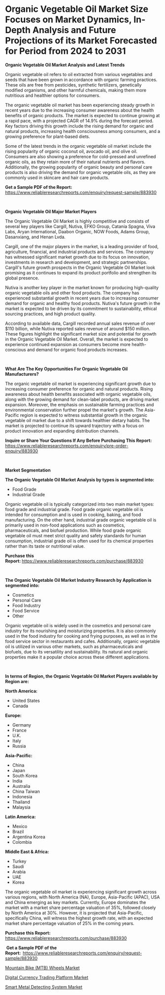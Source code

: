 <p><h1>Organic Vegetable Oil Market Size Focuses on Market Dynamics, In-Depth Analysis and Future Projections of its Market Forecasted for Period from 2024 to 2031</h1></p><p><strong>Organic Vegetable Oil Market Analysis and Latest Trends</strong></p>
<p><p>Organic vegetable oil refers to oil extracted from various vegetables and seeds that have been grown in accordance with organic farming practices. These oils are free from pesticides, synthetic fertilizers, genetically modified organisms, and other harmful chemicals, making them more nutritious and healthier options for consumers.</p><p>The organic vegetable oil market has been experiencing steady growth in recent years due to the increasing consumer awareness about the health benefits of organic products. The market is expected to continue growing at a rapid pace, with a projected CAGR of 14.9% during the forecast period. Key factors driving this growth include the rising demand for organic and natural products, increasing health consciousness among consumers, and a growing preference for plant-based diets.</p><p>Some of the latest trends in the organic vegetable oil market include the rising popularity of organic coconut oil, avocado oil, and olive oil. Consumers are also showing a preference for cold-pressed and unrefined organic oils, as they retain more of their natural nutrients and flavors. Additionally, the growing popularity of organic beauty and personal care products is also driving the demand for organic vegetable oils, as they are commonly used in skincare and hair care products.</p></p>
<p><strong>Get a Sample PDF of the Report:&nbsp;</strong> <a href="https://www.reliableresearchreports.com/enquiry/request-sample/883930">https://www.reliableresearchreports.com/enquiry/request-sample/883930</a></p>
<p>&nbsp;</p>
<p><strong>Organic Vegetable Oil Major Market Players</strong></p>
<p><p>The Organic Vegetable Oil Market is highly competitive and consists of several key players like Cargill, Nutiva, EFKO Group, Catania Spagna, Viva Labs, Aryan International, Daabon Organic, NOW Foods, Adams Group, Dasanxiang, and Henan Lvda. </p><p>Cargill, one of the major players in the market, is a leading provider of food, agriculture, financial, and industrial products and services. The company has witnessed significant market growth due to its focus on innovation, investments in research and development, and strategic partnerships. Cargill's future growth prospects in the Organic Vegetable Oil Market look promising as it continues to expand its product portfolio and strengthen its global presence.</p><p>Nutiva is another key player in the market known for producing high-quality organic vegetable oils and other food products. The company has experienced substantial growth in recent years due to increasing consumer demand for organic and healthy food products. Nutiva's future growth in the market is expected to be driven by its commitment to sustainability, ethical sourcing practices, and high product quality.</p><p>According to available data, Cargill recorded annual sales revenue of over $110 billion, while Nutiva reported sales revenue of around $150 million. These figures highlight the significant market size and potential for growth in the Organic Vegetable Oil Market. Overall, the market is expected to experience continued expansion as consumers become more health-conscious and demand for organic food products increases.</p></p>
<p>&nbsp;</p>
<p><strong>What Are The Key Opportunities For Organic Vegetable Oil Manufacturers?</strong></p>
<p><p>The organic vegetable oil market is experiencing significant growth due to increasing consumer preference for organic and natural products. Rising awareness about health benefits associated with organic vegetable oils, along with the growing demand for clean-label products, are driving market expansion. Moreover, the emphasis on sustainable farming practices and environmental conservation further propel the market's growth. The Asia-Pacific region is expected to witness substantial growth in the organic vegetable oil market due to a shift towards healthier dietary habits. The market is projected to continue its upward trajectory with a focus on product innovation and expanding distribution channels.</p></p>
<p><strong>Inquire or Share Your Questions If Any Before Purchasing This Report:</strong> <a href="https://www.reliableresearchreports.com/enquiry/pre-order-enquiry/883930">https://www.reliableresearchreports.com/enquiry/pre-order-enquiry/883930</a></p>
<p>&nbsp;</p>
<p><strong>Market Segmentation</strong></p>
<p><strong>The Organic Vegetable Oil Market Analysis by types is segmented into:</strong></p>
<p><ul><li>Food Grade</li><li>Industrial Grade</li></ul></p>
<p><p>Organic vegetable oil is typically categorized into two main market types: food grade and industrial grade. Food grade organic vegetable oil is intended for consumption and is used in cooking, baking, and food manufacturing. On the other hand, industrial grade organic vegetable oil is primarily used in non-food applications such as cosmetics, pharmaceuticals, and biofuel production. While food grade organic vegetable oil must meet strict quality and safety standards for human consumption, industrial grade oil is often used for its chemical properties rather than its taste or nutritional value.</p></p>
<p><strong>Purchase this Report:&nbsp;</strong><a href="https://www.reliableresearchreports.com/purchase/883930">https://www.reliableresearchreports.com/purchase/883930</a></p>
<p>&nbsp;</p>
<p><strong>The Organic Vegetable Oil Market Industry Research by Application is segmented into:</strong></p>
<p><ul><li>Cosmetics</li><li>Personal Care</li><li>Food Industry</li><li>Food Service</li><li>Other</li></ul></p>
<p><p>Organic vegetable oil is widely used in the cosmetics and personal care industry for its nourishing and moisturizing properties. It is also commonly used in the food industry for cooking and frying purposes, as well as in the food service sector in restaurants and cafes. Additionally, organic vegetable oil is utilized in various other markets, such as pharmaceuticals and biofuels, due to its versatility and sustainability. Its natural and organic properties make it a popular choice across these different applications.</p></p>
<p>&nbsp;</p>
<p><strong>In terms of Region, the Organic Vegetable Oil Market Players available by Region are:</strong></p>
<p>
    <p> <strong> North America: </strong>
        <ul>
            <li>United States</li>
            <li>Canada</li>
        </ul>
        </p> 
    <p> <strong> Europe: </strong>
        <ul>
            <li>Germany</li>
            <li>France</li>
            <li>U.K.</li>
            <li>Italy</li>
            <li>Russia</li>
        </ul>
        </p> 
    <p> <strong> Asia-Pacific: </strong>
        <ul>
            <li>China</li>
            <li>Japan</li>
            <li>South Korea</li>
            <li>India</li>
            <li>Australia</li>
            <li>China Taiwan</li>
            <li>Indonesia</li>
            <li>Thailand</li>
            <li>Malaysia</li>
        </ul>
        </p> 
    <p> <strong> Latin America: </strong>
        <ul>
            <li>Mexico</li>
            <li>Brazil</li>
            <li>Argentina Korea</li>
            <li>Colombia</li>
        </ul>
        </p> 
    <p> <strong> Middle East & Africa: </strong>
        <ul>
            <li>Turkey</li>
            <li>Saudi</li>
            <li>Arabia</li>
            <li>UAE</li>
            <li>Korea</li>
        </ul>
    </p>
    </p>
<p><p>The organic vegetable oil market is experiencing significant growth across various regions, with North America (NA), Europe, Asia-Pacific (APAC), USA and China emerging as key markets. Currently, Europe dominates the market with a market share percentage valuation of 35%, followed closely by North America at 30%. However, it is projected that Asia-Pacific, specifically China, will witness the highest growth rate, with an expected market share percentage valuation of 25% in the coming years.</p></p>
<p><strong>Purchase this Report: </strong><a href="https://www.reliableresearchreports.com/purchase/883930">https://www.reliableresearchreports.com/purchase/883930</a></p>
<p>&nbsp;<strong>Get a Sample PDF of the Report:&nbsp;&nbsp;</strong><a href="https://www.reliableresearchreports.com/enquiry/request-sample/883930">https://www.reliableresearchreports.com/enquiry/request-sample/883930</a></p>
<p><strong></strong></p>
<p><p><a href="https://view.publitas.com/reportprime-1/mountain-bike-mtb-wheels-market-size-market-share-and-global-market-analysis-report-2023-2030/">Mountain Bike (MTB) Wheels Market</a></p><p><a href="https://view.publitas.com/reportprime-1/digital-currency-trading-platform-market-offers-provide-insightful-data-for-the-time-period-from-2023-to-2030-and-also-provide-analysis-based-on-application-type-and-region/">Digital Currency Trading Platform Market</a></p><p><a href="https://view.publitas.com/reportprime-1/smart-metal-detecting-system-market-insights-market-players-and-forecast-till-2030/">Smart Metal Detecting System Market</a></p></p>